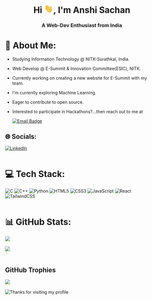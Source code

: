 <h1 align="center">Hi <img  src="https://raw.githubusercontent.com/ABSphreak/ABSphreak/master/gifs/Hi.gif" width="30px">, I'm Anshi Sachan</h1>
<h3 align="center">A Web-Dev Enthusiast from India</h3>

# 💫 About Me:
* Studying Information Technology @ NITK-Surathkal, India.
* Web Develop @ E-Summit & Innovation Committee(ESIC), NITK.
* Currently working on creating a new website for E-Summit with my team.
* I'm currently exploring Machine Learning.
* Eager to contribute to open source.
* Interested to participate in Hackathons?...then reach out to me at<br>

  [![Email Badge](https://img.shields.io/badge/-anshijio123@gmail.com-c14438?style=flat-square&logo=Gmail&logoColor=white)](mailto:anshijio123@gmail.com)

## 🌐 Socials:
[![LinkedIn](https://img.shields.io/badge/LinkedIn-%230077B5.svg?logo=linkedin&logoColor=white)](https://www.linkedin.com/in/anshi-sachan/) <br/><br/>

<!--- Profile views::::
<p align="left"> <img src="https://komarev.com/ghpvc/?username=anshi05&label=Profile%20views&color=0e75b6&style=flat" alt="anshi05" /> </p>
--->

# 💻 Tech Stack:
![C](https://img.shields.io/badge/c-%2300599C.svg?style=for-the-badge&logo=c&logoColor=white) ![C++](https://img.shields.io/badge/c++-%2300599C.svg?style=for-the-badge&logo=c%2B%2B&logoColor=white) ![Python](https://img.shields.io/badge/python-3670A0?style=for-the-badge&logo=python&logoColor=ffdd54) ![HTML5](https://img.shields.io/badge/html5-%23E34F26.svg?style=for-the-badge&logo=html5&logoColor=white) ![CSS3](https://img.shields.io/badge/css3-%231572B6.svg?style=for-the-badge&logo=css3&logoColor=white) ![JavaScript](https://img.shields.io/badge/javascript-%23323330.svg?style=for-the-badge&logo=javascript&logoColor=%23F7DF1E) ![React](https://img.shields.io/badge/react-%2320232a.svg?style=for-the-badge&logo=react&logoColor=%2361DAFB) ![TailwindCSS](https://img.shields.io/badge/tailwindcss-%2338B2AC.svg?style=for-the-badge&logo=tailwind-css&logoColor=white) 
<br/><br/>

# 📊 GitHub Stats:
![](https://github-readme-streak-stats.herokuapp.com/?user=anshi05&theme=merko&hide_border=false)<br/>

![](https://github-readme-stats.vercel.app/api?username=anshi05&count_private=true&show_icons=true&hide_border=true&theme=react)<br/><br/>

## GitHub Trophies
![](https://github-profile-trophy.vercel.app/?username=anshi05&theme=onestar&no-frame=true&no-bg=false&margin-w=4)

<!---
### Top Contributed Repo
![](https://github-contributor-stats.vercel.app/api?username=anshi05&limit=5&theme=radical&combine_all_yearly_contributions=true)
--->

<img height="120" alt="Thanks for visiting my profile" width="100%" src="https://github.com/dibyendu415/dibyendu415/blob/master/marquee.svg" />
